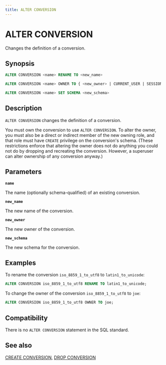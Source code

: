 ```yaml
---
title: ALTER CONVERSION
---
```


# ALTER CONVERSION

Changes the definition of a conversion.

## Synopsis

```sql
ALTER CONVERSION <name> RENAME TO <new_name>

ALTER CONVERSION <name> OWNER TO { <new_owner> | CURRENT_USER | SESSION_USER }

ALTER CONVERSION <name> SET SCHEMA <new_schema>
```

## Description

`ALTER CONVERSION` changes the definition of a conversion.

You must own the conversion to use `ALTER CONVERSION`. To alter the owner, you must also be a direct or indirect member of the new owning role, and that role must have `CREATE` privilege on the conversion's schema. (These restrictions enforce that altering the owner does not do anything you could not do by dropping and recreating the conversion. However, a superuser can alter ownership of any conversion anyway.)

## Parameters

**`name`**

The name (optionally schema-qualified) of an existing conversion.

**`new_name`**

The new name of the conversion.

**`new_owner`**

The new owner of the conversion.

**`new_schema`**

The new schema for the conversion.

## Examples

To rename the conversion `iso_8859_1_to_utf8` to `latin1_to_unicode`:

```sql
ALTER CONVERSION iso_8859_1_to_utf8 RENAME TO latin1_to_unicode;
```

To change the owner of the conversion `iso_8859_1_to_utf8` to `joe`:

```sql
ALTER CONVERSION iso_8859_1_to_utf8 OWNER TO joe;
```

## Compatibility

There is no `ALTER CONVERSION` statement in the SQL standard.

## See also

[CREATE CONVERSION](/i18n/zh/docusaurus-plugin-content-docs/current/sql-stmts/sql-stmt-create-conversion.md), [DROP CONVERSION](/i18n/zh/docusaurus-plugin-content-docs/current/sql-stmts/sql-stmt-drop-conversion.md)
